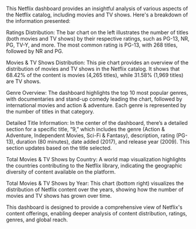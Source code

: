 This Netflix dashboard provides an insightful analysis of various aspects of the Netflix catalog, including movies and TV shows. Here's a breakdown of the information presented:

Ratings Distribution: The bar chart on the left illustrates the number of titles (both movies and TV shows) by their respective ratings, such as PG-13, NR, PG, TV-Y, and more. The most common rating is PG-13, with 268 titles, followed by NR and PG.

Movies & TV Shows Distribution: This pie chart provides an overview of the distribution of movies and TV shows in the Netflix catalog. It shows that 68.42% of the content is movies (4,265 titles), while 31.58% (1,969 titles) are TV shows.

Genre Overview: The dashboard highlights the top 10 most popular genres, with documentaries and stand-up comedy leading the chart, followed by international movies and action & adventure. Each genre is represented by the number of titles in that category.

Detailed Title Information: In the center of the dashboard, there’s a detailed section for a specific title, “9,” which includes the genre (Action & Adventure, Independent Movies, Sci-Fi & Fantasy), description, rating (PG-13), duration (80 minutes), date added (2017), and release year (2009). This section updates based on the title selected.

Total Movies & TV Shows by Country: A world map visualization highlights the countries contributing to the Netflix library, indicating the geographic diversity of content available on the platform.

Total Movies & TV Shows by Year: This chart (bottom right) visualizes the distribution of Netflix content over the years, showing how the number of movies and TV shows has grown over time.

This dashboard is designed to provide a comprehensive view of Netflix's content offerings, enabling deeper analysis of content distribution, ratings, genres, and global reach.
